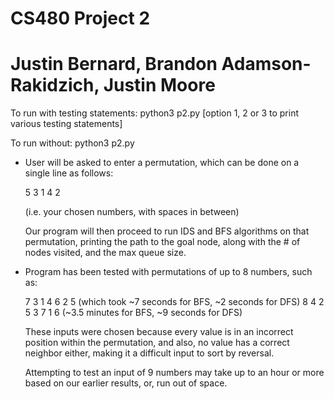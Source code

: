 # CS480 Project 2
# Justin Bernard, Brandon Adamson-Rakidzich, Justin Moore

To run with testing statements:
python3 p2.py [option 1, 2 or 3 to print various testing statements]

To run without:
python3 p2.py

- User will be asked to enter a permutation, which can be done on a
  single line as follows:

  5 3 1 4 2

  (i.e. your chosen numbers, with spaces in between)

  Our program will then proceed to run IDS and BFS algorithms on that
  permutation, printing the path to the goal node, along with the #
  of nodes visited, and the max queue size.

- Program has been tested with permutations of up to 8 numbers, such as:

  7 3 1 4 6 2 5 (which took ~7 seconds for BFS, ~2 seconds for DFS)
  8 4 2 5 3 7 1 6 (~3.5 minutes for BFS, ~9 seconds for DFS)

  These inputs were chosen because every value is in an incorrect position
  within the permutation, and also, no value has a correct neighbor either,
  making it a difficult input to sort by reversal.

  Attempting to test an input of 9 numbers may take up to an hour or more
  based on our earlier results, or, run out of space.